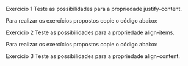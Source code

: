Exercício 1
Teste as possibilidades para a propriedade justify-content.

Para realizar os exercícios propostos copie o código abaixo:

Exercício 2
Teste as possibilidades para a propriedade align-items.

Para realizar os exercícios propostos copie o código abaixo:

Exercício 3
Teste as possibilidades para a propriedade align-content.


